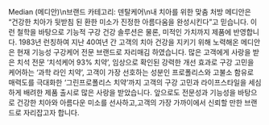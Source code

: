 Median (메디안)\n브랜드 카테고리: 덴탈케어\n내 치아를 위한 맞춤 처방 메디안은 “건강한 치아가 뒷받침 된 환한 미소가 진정한 아름다움을 완성시킨다”고 믿습니다. 이런 철학을 바탕으로 기능적 구강 건강 솔루션은 물론, 미적인 가치까지 제품에 반영합니다. 1983년 런칭하여 지난 40여년 간 고객의 치아 건강을 지키기 위해 노력해온 메디안은 현재 기능성 구강케어 전문 브랜드로 자리매김 하였습니다. 많은 고객에게 사랑을 받은 치석 전문 ‘치석케어 93% 치약’, 임상으로 확인된 강력한 개선 효과로 구강 고민을 케어하는 ‘과학 라인 치약’, 고객이 가장 선호하는 성분인 프로폴리스와 고불소 함유로 매력도를 극대화한 ‘그린프로폴리스 치약’까지 고객의 구강 고민과 라이프스타일을 세심하게 배려한 제품 출시로 많은 사랑을 받았습니다. 앞으로도 전문성과 기능성을 바탕으로 건강한 치아와 아름다운 미소를 선사하고,고객의 가장 가까이에서 신뢰할 만한 브랜드로 자리잡고자 합니다.